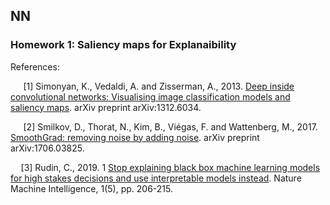 ## NN

### **Homework 1:** Saliency maps for Explanaibility
References:

&ensp;&thinsp;&ensp; [1] Simonyan, K., Vedaldi, A. and Zisserman, A., 2013. [Deep inside convolutional networks: Visualising image classification models and saliency maps](https://arxiv.org/abs/1312.6034). arXiv preprint arXiv:1312.6034.

&ensp;&thinsp;&ensp; [2] Smilkov, D., Thorat, N., Kim, B., Viégas, F. and Wattenberg, M., 2017. [SmoothGrad: removing noise by adding noise](https://arxiv.org/abs/1706.03825). arXiv preprint arXiv:1706.03825.

&ensp;&thinsp;&ensp;[3] Rudin, C., 2019. 1 [Stop explaining black box machine learning models for high stakes decisions and use interpretable models instead](https://www.nature.com/articles/s42256-019-0048-x). Nature Machine Intelligence, 1(5), pp. 206-215.
